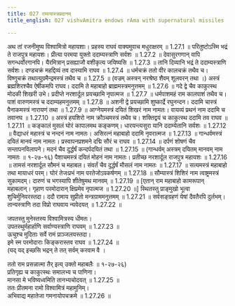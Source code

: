 ```yaml
---
title: 027 रामायास्त्रप्रदानम्
title_english: 027 vishvAmitra endows rAma with supernatural missiles

---
```

<div class="audioEmbed"  caption="श्रीराम-हरिसीताराममूर्ति-घनपाठिभ्यां वचनम्" src="https://archive.org/download/Ramayana-recitation-Sriram-harisItArAmamUrti-Ghanapaati-v2/Kanda_1/Kanda_1_BK-027-Ramaayastra_Pradhaanam.mp3"></div>
अथ तां रजनीमुष्य विश्वामित्रो महायशाः।  
प्रहस्य राघवं वाक्यमुवाच मधुराक्षरम् ॥ 1.27.1 ॥   
परितुष्टोऽस्मि भद्रं ते राजपुत्र महायशः।  
प्रीत्या परमया युक्तो ददाम्यस्त्राणि सर्वशः ॥ 1.27.2 ॥   
देवासुरगणान् वापि सगन्धर्वोरगानपि।  
यैरमित्रान् प्रसह्याजौ वशीकृत्य जयिष्यसि ॥ 1.27.3 ॥   
तानि दिव्यानि भद्रं ते ददाम्यस्त्राणि सर्वशः।  
दण्डचक्रं महद्दिव्यं तव दास्यामि राघव ॥ 1.27.4 ॥   
धर्मचक्रं ततो वीर कालचक्रं तथैव च।  
विष्णुचक्रं तथात्युग्रमैन्द्रमस्त्रं तथैव च ॥ 1.27.5 ॥   
(वज्रम् अस्त्रन् नरश्रेष्ठ शैवम् शूलवरन् तथा ।)  
अस्त्रं ब्रह्मशिरश्चैव ऐषीकमपि राघव।  
ददामि ते महाबाहो ब्राह्ममस्त्रमनुत्तमम् ॥ 1.27.6 ॥   
गदे द्वे चैव काकुत्स्थ मोदकी शिखरी उभे।  
प्रदीप्ते नरशार्दूल प्रयच्छामि नृपात्मज ॥ 1.27.7 ॥   
धर्मपाशमहं राम कालपाशं तथैव च।  
पाशं वारुणमस्त्रं च ददाम्यहमनुत्तमम् ॥ 1.27.8 ॥   
अशनी द्वे प्रयच्छामि शुष्कार्द्रे रघुनन्दन।  
ददामि चास्त्रं पैनाकमस्त्रं नारायणं तथा ॥ 1.27.9 ॥   
आग्नेयमस्त्रं दयितं शिखरं नाम नामतः।  
वायव्यं प्रथनं नाम ददामि च तवानघ ॥ 1.27.10 ॥   
अस्त्रं हयशिरो नाम क्रौञ्चमस्त्रं तथैव च।  
शक्तिद्वयं च काकुत्स्थ ददामि तव राघव ॥ 1.27.11 ॥   
कङ्कालं मुसलं घोरं कापालमथ कङ्कणम्।  
धारयन्त्यसुरा यानि ददाम्येतानि सर्वशः ॥ 1.27.12 ॥   
वैद्याधरं महास्त्रं च नन्दनं नाम नामतः।  
असिरत्नं महाबाहो ददामि नृवरात्मज ॥ 1.27.13 ॥   
गान्धर्वमस्त्रं दयितं मानवं नाम नामतः।  
प्रस्वापनप्रशमने दद्मि सौरं च राघव ॥ 1.27.14 ॥   
दर्पणं शोषणं चैव सन्तापनविलापने।  
मदनं चैव दुर्द्धर्षं कन्दर्पदयितं तथा ॥ 1.27.15 ॥   
(गान्धर्वम् अस्त्रम् दयितम् मानवम् नाम नामतः ॥ १-२७-१६)  
पैशाचमस्त्रं दयितं मोहनं नाम नामतः।  
प्रतीच्छ नरशार्दूल राजपुत्र महायशः ॥ 1.27.16 ॥   
तामसं नरशार्दूल सौमनं च महाबल।  
संवर्तं चैव दुर्द्धर्षं मौसलं नाम नामतः ॥ 1.27.17 ॥   
सत्यमस्त्रं महाबाहो तथा मायाधरं परम्।  
घोरं तेजःप्रभं नाम परतेजोऽपकर्षणम् ॥ 1.27.18 ॥   
सौम्यास्त्रं शिशिरं नाम त्वाष्ट्रमस्त्रं सुकामदम्।  
दारुणं च भगस्यापि शीतेषुमथ मानवम् ॥ 1.27.19 ॥   
[एतान् राम महाबाहो कामरूपान् महाबलान्।  
गृहाण परमोदारान् क्षिप्रमेव नृपात्मज ॥ 1.27.20 ॥]   
स्थितस्तु प्राङ्मुखो भूत्वा शुचिर्मुनिवरस्तदा।  
ददौ रामाय सुप्रीतो मन्त्रग्राममनुत्तमम् ॥ 1.27.21 ॥   
सर्वसङ्ग्रहणं येषां दैवतैरपि दुर्लभम्।  
तान्यस्त्राणि तदा विप्रो राघवाय न्यवेदयत् ॥ 1.27.22 ॥   

जपतस्तु मुनेस्तस्य विश्वामित्रस्य धीमतः।  
उपतस्थुर्महार्हाणि सर्वाण्यस्त्राणि राघवम् ॥ 1.27.23 ॥   
ऊचुश्च मुदिताः सर्वे रामं प्राञ्जलयस्तदा।  
इमे स्म परमोदाराः किङ्करास्तव राघव ॥ 1.27.24 ॥   
(यद् यद् इच्छसि भद्रन् ते तत् सर्वम् करवाम वै ।  

ततो राम प्रसन्नात्मा तैर् इत्य् उक्तो महाबलैः ॥ १-२७-२६)  
प्रतिगृह्य च काकुत्स्थः समालभ्य च पाणिना।  
मानसा मे भविष्यध्वमिति तानभ्यचोदयत् ॥ 1.27.25 ॥   
ततः प्रीतमना रामो विश्वामित्रं महामुनिम्।  
अभिवाद्य महातेजा गमनायोपचक्रमे ॥ 1.27.26 ॥   